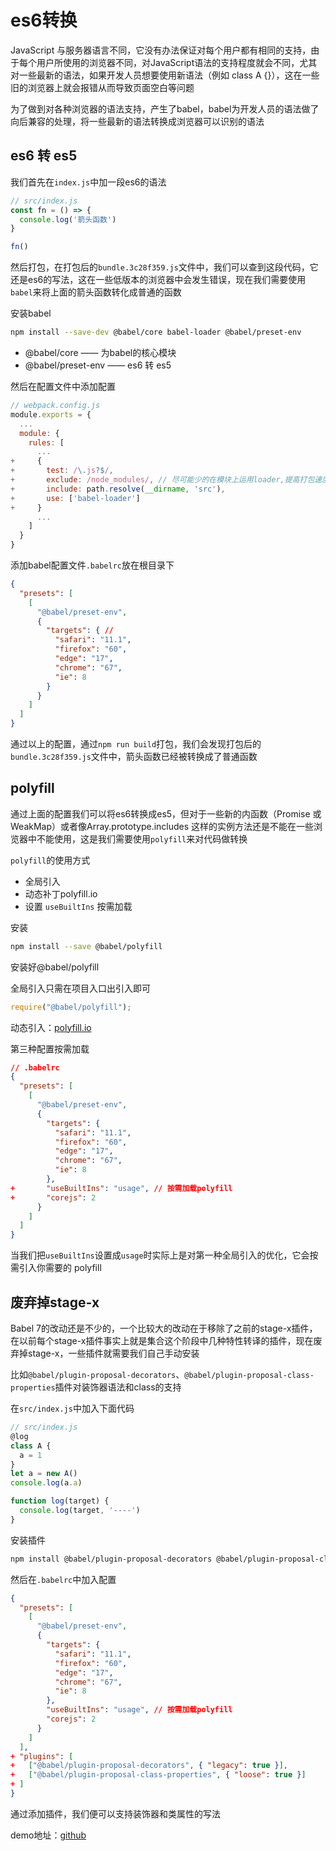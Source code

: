 # es6转换

JavaScript 与服务器语言不同，它没有办法保证对每个用户都有相同的支持，由于每个用户所使用的浏览器不同，对JavaScript语法的支持程度就会不同，尤其对一些最新的语法，如果开发人员想要使用新语法（例如 class A {}），这在一些旧的浏览器上就会报错从而导致页面空白等问题

为了做到对各种浏览器的语法支持，产生了babel，babel为开发人员的语法做了向后兼容的处理，将一些最新的语法转换成浏览器可以识别的语法

## es6 转 es5

我们首先在`index.js`中加一段es6的语法
```js
// src/index.js
const fn = () => {
  console.log('箭头函数')
}

fn()
```

然后打包，在打包后的`bundle.3c28f359.js`文件中，我们可以查到这段代码，它还是es6的写法，这在一些低版本的浏览器中会发生错误，现在我们需要使用`babel`来将上面的箭头函数转化成普通的函数

安装babel
```bash
npm install --save-dev @babel/core babel-loader @babel/preset-env
```
- @babel/core  —— 为babel的核心模块  
- @babel/preset-env —— es6 转 es5

然后在配置文件中添加配置
```js
// webpack.config.js
module.exports = {
  ...
  module: {
    rules: [
      ...
+     {
+       test: /\.js?$/,
+       exclude: /node_modules/, // 尽可能少的在模块上运用loader,提高打包速度
+       include: path.resolve(__dirname, 'src'),
+       use: ['babel-loader']
+     }
      ...
    ]
  }
}
```

添加babel配置文件`.babelrc`放在根目录下
```json
{
  "presets": [
    [
      "@babel/preset-env",
      {
        "targets": { // 
          "safari": "11.1",
          "firefox": "60",
          "edge": "17",
          "chrome": "67",
          "ie": 8
        }
      }
    ]
  ]
}
```

通过以上的配置，通过`npm run build`打包，我们会发现打包后的`bundle.3c28f359.js`文件中，箭头函数已经被转换成了普通函数

## polyfill

通过上面的配置我们可以将es6转换成es5，但对于一些新的内函数（Promise 或 WeakMap）或者像Array.prototype.includes 这样的实例方法还是不能在一些浏览器中不能使用，这是我们需要使用`polyfill`来对代码做转换

`polyfill`的使用方式

- 全局引入
- 动态补丁polyfill.io
- 设置 `useBuiltIns` 按需加载

安装
```bash
npm install --save @babel/polyfill
```

安装好@babel/polyfill

全局引入只需在项目入口出引入即可
```js
require("@babel/polyfill");
```

动态引入：[polyfill.io](https://polyfill.io/v3/url-builder/)

第三种配置按需加载

```json
// .babelrc
{
  "presets": [
    [
      "@babel/preset-env",
      {
        "targets": {
          "safari": "11.1",
          "firefox": "60",
          "edge": "17",
          "chrome": "67",
          "ie": 8
        },
+       "useBuiltIns": "usage", // 按需加载polyfill
+       "corejs": 2
      }
    ]
  ]
}
```

当我们把`useBuiltIns`设置成`usage`时实际上是对第一种全局引入的优化，它会按需引入你需要的 polyfill

## 废弃掉stage-x

Babel 7的改动还是不少的，一个比较大的改动在于移除了之前的stage-x插件，在以前每个stage-x插件事实上就是集合这个阶段中几种特性转译的插件，现在废弃掉stage-x，一些插件就需要我们自己手动安装

比如`@babel/plugin-proposal-decorators`、`@babel/plugin-proposal-class-properties`插件对装饰器语法和class的支持

在`src/index.js`中加入下面代码
```js
// src/index.js
@log
class A {
  a = 1
}
let a = new A()
console.log(a.a)

function log(target) {
  console.log(target, '----')
}
```

安装插件
```bash
npm install @babel/plugin-proposal-decorators @babel/plugin-proposal-class-properties -D
```

然后在`.babelrc`中加入配置
```json
{
  "presets": [
    [
      "@babel/preset-env",
      {
        "targets": {
          "safari": "11.1",
          "firefox": "60",
          "edge": "17",
          "chrome": "67",
          "ie": 8
        },
        "useBuiltIns": "usage", // 按需加载polyfill
        "corejs": 2
      }
    ]
  ],
+ "plugins": [
+   ["@babel/plugin-proposal-decorators", { "legacy": true }],
+   ["@babel/plugin-proposal-class-properties", { "loose": true }]
+ ]
}
```

通过添加插件，我们便可以支持装饰器和类属性的写法

demo地址：[github](https://github.com/happydxh/webpack/tree/master/demo05)





